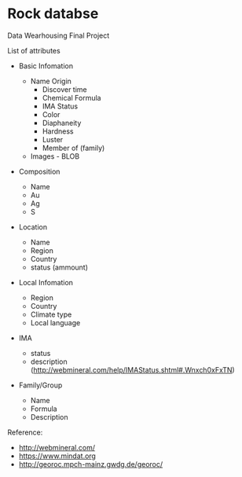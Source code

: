 # Rock databse

Data Wearhousing Final Project

List of attributes

- Basic Infomation
	
	- Name Origin
    	- Discover time
    	- Chemical Formula 
    	- IMA Status
    	- Color
    	- Diaphaneity
    	- Hardness
    	- Luster
    	- Member of (family)
	- Images - BLOB

- Composition

	- Name
	- Au
	- Ag
	- S
	
- Location

	- Name
	- Region
	- Country
	- status (ammount)

- Local Infomation

	- Region
	- Country
	- Climate type
	- Local language


- IMA 

	- status
	- description
	(http://webmineral.com/help/IMAStatus.shtml#.Wnxch0xFxTN)


- Family/Group

	- Name
	- Formula
	- Description

Reference:

- http://webmineral.com/
- https://www.mindat.org
- http://georoc.mpch-mainz.gwdg.de/georoc/


